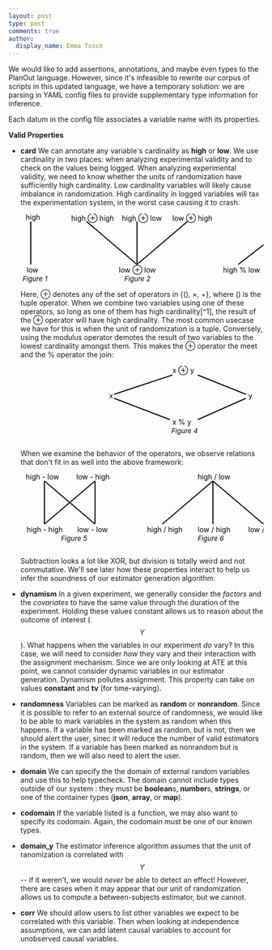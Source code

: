 ```yaml
---
layout: post
type: post
comments: true
author:
  display_name: Emma Tosch
---
```


We would like to add assertions, annotations, and maybe even types to the PlanOut language. However, since it's infeasible to rewrite our corpus of scripts in this updated language, we have a temporary solution: we are parsing in YAML config files to provide supplementary type information for inference.

<!--summary-->

Each datum in the config file associates a variable name with its properties.

**Valid Properties**

* **card** We can annotate any variable's cardinality as **high** or **low**. We use cardinality in two places: when analyzing experimental validity and to check on the values being logged. When analyzing experimental validity, we need to know whether the units of randomization have sufficiently high cardinality. Low cardinality variables will likely cause imbalance in randomization. High cardinality in logged variables will tax the experimentation system, in the worst case causing it to crash. 

	<svg height="150" width="100%">
	<!--basic lattice-->
	<text x="10" y="12">high</text>
	<line x1="20" x2="20" y1="15" y2="100" style="stroke:black;stroke-width:2"></line>
	<text x="12" y="116">low</text>
	<a href="#fig1" id="fig1"><text x="4" y="133" style="font-style:italic;font-size:10pt">Figure 1</text></a>
	<!--tuple-->
	<text x="100" y="14">high &oplus; high</text>
	<text x="200" y="14">high &oplus; low</text>
	<text x="300" y="14">low &oplus; high</text>
	<line x1="230" x2="230" y1="15" y2="100" style="stroke:black;stroke-width:2"></line>
	<line x2="230" y2="100" x1="130" y1="15" style="stroke:black;stroke-width:2"></line>
	<line x2="230" y2="100" x1="330" y1="15" style="stroke:black;stroke-width:2"></line>
	<text x="194" y="116">low &oplus; low</text>
	<a id="fig2" href="#fig2"><text x="205" y="133" style="font-style:italic;font-size:10pt">Figure 2</text></a>
	<!--logging vars-->
	<text x="500" y="14">high % high</text> 
	<text x="400" y="116">high % low</text>
	<text x="500" y="116">low % high</text>
	<text x="600" y="116">low % low</text>
	<line x1="540" y1="15" x2="430" y2="100" style="stroke:black;stroke-width:2"></line>
	<line x1="540" y1="15" x2="540" y2="100" style="stroke:black;stroke-width:2"></line>
	<line x1="540" y1="15" x2="660" y2="100" style="stroke:black;stroke-width:2"></line>
		<a id="fig3" href="#fig3"><text x="515" y="133" style="font-style:italic;font-size:10pt">Figure 3</text></a></svg>
	Here, &oplus; denotes any of the set of operators in {(), &times;, +}, where () is the tuple operator. When we combine two variables using one of these operators, so long as one of them has high cardinality[^1], the result of the &oplus; operator will have high cardinality. The most common usecase we have for this is when the unit of randomization is a tuple.  Conversely, using the modulus operator demotes the result of two variables to the lowest cardinality amongst them. This makes the &oplus; operator the meet and the % operator the join:

	<p>
	<svg height="150" width="100%">
	<text x="300" y="14">x &oplus; y</text>
	<text x="175" y="64">x</text>
	<text x="450" y="64">y</text>
	<text x="300" y="116">x % y </text>
	<line x1="185" y1="56" x2="300" y2="18" style="stroke:black;stroke-width:2"></line>
	<line x1="185" y1="64" x2="295" y2="106" style="stroke:black;stroke-width:2"></line>
	<line x1="445" y1="64" x2="350" y2="106" style="stroke:black;stroke-width:2"></line>
	<line x1="445" y1="56" x2="350" y2="18" style="stroke:black;stroke-width:2"></line>
	<a href="#fig4" id="fig4"><text x="298" y="133" style="font-style:italic;font-size:10pt">Figure 4</text></a>
	</svg>
	</p>
	When we examine the behavior of the operators, we observe relations that don't fit in as well into the above framework:
	<p>
	<svg height="150" width="100%">
	<!--subtraction-->
	<text x="10" y="12">high - low</text>
	<text x="110" y="12">low - high</text>
	<text x="12" y="116">high - high</text>
	<text x="112" y="116">low - low</text>
	<line x1="47" y1="15" x2="47" y2="100" style="stroke:black;stroke-width:2"></line>
	<line x1="147" y1="15" x2="147" y2="100" style="stroke:black;stroke-width:2"></line>
	<line x1="47" y1="15" x2="147" y2="100" style="stroke:black;stroke-width:2"></line>
	<line x1="147" y1="15" x2="47" y2="100" style="stroke:black;stroke-width:2"></line>
	<a href="#fig5" id="fig5"><text x="80" y="133" style="font-style:italic;font-size:10pt">Figure 5</text></a>
	<!--division-->
	<text x="350" y="12">high / low</text>
	<text x="250" y="116">high / high</text>
	<text x="350" y="116">low / high</text>
	<text x="450" y="116">low / low</text>
	<line x1="280" y1="100" x2="380" y2="15" style="stroke:black;stroke-width:2"></line>
	<line x1="380" y1="100" x2="380" y2="15" style="stroke:black;stroke-width:2"></line>
	<line x1="480" y1="100" x2="380" y2="15" style="stroke:black;stroke-width:2"></line>
	<a href="#fig6" id="fig6"><text x="350" y="133" style="font-style:italic;font-size:10pt">Figure 6</text></a>
	</svg>
	</p>
	Subtraction looks a lot like XOR, but division is totally weird and not commutative. We'll see later how these properties interact to help us infer the soundness of our estimator generation algorithm.

* **dynamism** In a given experiment, we generally consider the *factors* and the *covariates* to have the same value through the duration of the experiment. Holding these values constant allows us to reason about the outcome of interest ($$Y$$).	What happens when the variables in our experiment *do* vary? In this case, we will need to consider *how* they vary and their interaction with the assignment mechanism. Since we are only looking at ATE at this point, we cannot consider dynamic variables in our estimator generation. Dynamism pollutes assignment. This property can take on values **constant** and **tv** (for time-varying).

* **randomness** Variables can be marked as **random** or **nonrandom**. Since it is possible to refer to an external source of randomness, we would like to be able to mark variables in the system as random when this happens. If a variable has been marked as random, but is not, then we should alert the user, sinec it will reduce the number of valid estimators in the system. If a variable has been marked as nonrandom but is random, then we will also need to alert the user. 

* **domain** We can specify the the domain of external random variables and use this to help typecheck. The domain cannot include types outside of our system : they must be **boolean**s, **number**s, **strings**, or one of the container types (**json**, **array**, or **map**).

* **codomain** If the variable listed is a function, we may also want to specify its codomain. Again, the codomain must be one of our known types. 

* **domain_y** The estimator inference algorithm assumes that the unit of ranomization is correlated with $$Y$$ -- if it weren't, we would *never* be able to detect an effect! However, there are cases when it may appear that our unit of randomization allows us to compute a between-subjects estimator, but we cannot. 

* **corr** We should allow users to list other variables we expect to be correlated with this variable. Then when looking at independence assumptions, we can add latent causal variables to account for unobserved causal variables. 

[^1]: Note that although it might be possible to multiply two low cardinality variables and get back a high cardinality one, in the worst case this is not likely. Since our static analyses are conservative, we assume that the product of two low-cardinality operators also has low cardinality
